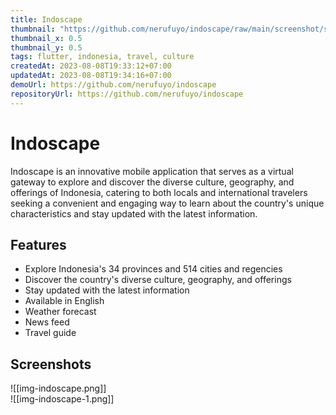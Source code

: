 ```yaml
---
title: Indoscape
thumbnail: "https://github.com/nerufuyo/indoscape/raw/main/screenshot/screenshot2.jpg"
thumbnail_x: 0.5
thumbnail_y: 0.5
tags: flutter, indonesia, travel, culture
createdAt: 2023-08-08T19:33:12+07:00
updatedAt: 2023-08-08T19:34:16+07:00
demoUrl: https://github.com/nerufuyo/indoscape
repositoryUrl: https://github.com/nerufuyo/indoscape
---
```

# Indoscape

Indoscape is an innovative mobile application that serves as a virtual gateway to explore and discover the diverse culture, geography, and offerings of Indonesia, catering to both locals and international travelers seeking a convenient and engaging way to learn about the country's unique characteristics and stay updated with the latest information.

## Features

- Explore Indonesia's 34 provinces and 514 cities and regencies
- Discover the country's diverse culture, geography, and offerings
- Stay updated with the latest information
- Available in English
- Weather forecast
- News feed
- Travel guide

## Screenshots

![[img-indoscape.png]]  
![[img-indoscape-1.png]]